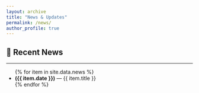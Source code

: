 ```yaml
---
layout: archive
title: "News & Updates"
permalink: /news/
author_profile: true
---
```



## 📢 Recent News  
---

<ul class="news-container">
{% for item in site.data.news %}
  <li class="news-item"> <b>({{ item.date }})</b> — {{ item.title }} </li>
{% endfor %}
</ul>

